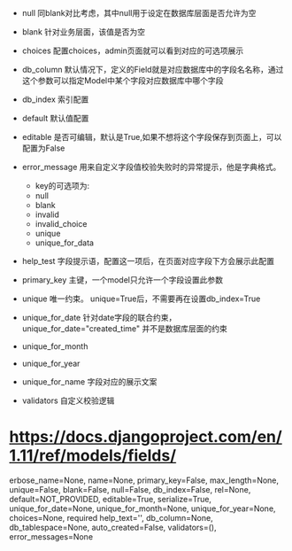 -   null            同blank对比考虑，其中null用于设定在数据库层面是否允许为空
-   blank           针对业务层面，该值是否为空
-   choices         配置choices，admin页面就可以看到对应的可选项展示
-   db_column       默认情况下，定义的Field就是对应数据库中的字段名名称，通过这个参数可以指定Model中某个字段对应数据库中哪个字段
-   db_index        索引配置
-   default         默认值配置
-   editable        是否可编辑，默认是True,如果不想将这个字段保存到页面上，可以配置为False
-   error_message   用来自定义字段值校验失败时的异常提示，他是字典格式。
    -   key的可选项为:
    -   null
    -   blank
    -   invalid
    -   invalid_choice
    -   unique
    -   unique_for_data

-   help_test       字段提示语，配置这一项后，在页面对应字段下方会展示此配置
-   primary_key     主键，一个model只允许一个字段设置此参数
-   unique          唯一约束。   unique=True后，不需要再在设置db_index=True
-   unique_for_date 针对date字段的联合约束，    unique_for_date="created_time"  并不是数据库层面的约束
-   unique_for_month
-   unique_for_year
-   unique_for_name 字段对应的展示文案
-   validators      自定义校验逻辑



#   https://docs.djangoproject.com/en/1.11/ref/models/fields/


erbose_name=None,
name=None,
primary_key=False,
max_length=None,
unique=False,
blank=False,
null=False,
db_index=False,
rel=None,
default=NOT_PROVIDED,
editable=True,
serialize=True,
unique_for_date=None,
unique_for_month=None,
unique_for_year=None,
choices=None,
required
help_text='',
db_column=None,
db_tablespace=None,
auto_created=False,
validators=(),
error_messages=None